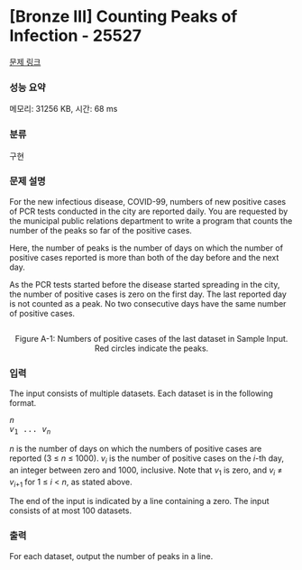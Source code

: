 # [Bronze III] Counting Peaks of Infection - 25527 

[문제 링크](https://www.acmicpc.net/problem/25527) 

### 성능 요약

메모리: 31256 KB, 시간: 68 ms

### 분류

구현

### 문제 설명

<p>For the new infectious disease, COVID-99, numbers of new positive cases of PCR tests conducted in the city are reported daily. You are requested by the municipal public relations department to write a program that counts the number of the peaks so far of the positive cases.</p>

<p>Here, the number of peaks is the number of days on which the number of positive cases reported is more than both of the day before and the next day.</p>

<p>As the PCR tests started before the disease started spreading in the city, the number of positive cases is zero on the first day. The last reported day is not counted as a peak. No two consecutive days have the same number of positive cases.</p>

<p style="text-align: center;"><img alt="" src="https://upload.acmicpc.net/4434ac32-a66c-4775-b7f4-1974091990a1/-/preview/"></p>

<p style="text-align: center;">Figure A-1: Numbers of positive cases of the last dataset in Sample Input. Red circles indicate the peaks.</p>

### 입력 

 <p>The input consists of multiple datasets. Each dataset is in the following format.</p>

<pre><var>n</var>
<var>v</var><sub>1</sub> ... <var>v</var><sub><var>n</var></sub></pre>

<p><var>n</var> is the number of days on which the numbers of positive cases are reported (3 ≤ <var>n</var> ≤ 1000). <var>v</var><sub><var>i</var></sub> is the number of positive cases on the <var>i</var>-th day, an integer between zero and 1000, inclusive. Note that <var>v</var><sub>1</sub> is zero, and <var>v</var><sub><var>i</var></sub> ≠ <var>v</var><sub><var>i</var>+1</sub> for 1 ≤ <var>i</var> < <var>n</var>, as stated above.</p>

<p>The end of the input is indicated by a line containing a zero. The input consists of at most 100 datasets.</p>

### 출력 

 <p>For each dataset, output the number of peaks in a line.</p>

